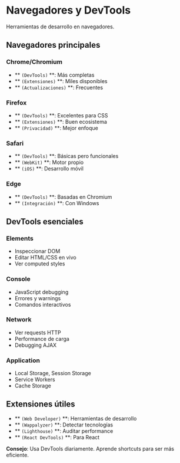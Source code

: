 # Navegadores y DevTools

Herramientas de desarrollo en navegadores.

## Navegadores principales

### Chrome/Chromium
- ** ``(DevTools)`` **: Más completas
- ** ``(Extensiones)`` **: Miles disponibles
- ** ``(Actualizaciones)`` **: Frecuentes

### Firefox
- ** ``(DevTools)`` **: Excelentes para CSS
- ** ``(Extensiones)`` **: Buen ecosistema
- ** ``(Privacidad)`` **: Mejor enfoque

### Safari
- ** ``(DevTools)`` **: Básicas pero funcionales
- ** ``(WebKit)`` **: Motor propio
- ** ``(iOS)`` **: Desarrollo móvil

### Edge
- ** ``(DevTools)`` **: Basadas en Chromium
- ** ``(Integración)`` **: Con Windows

## DevTools esenciales

### Elements
- Inspeccionar DOM
- Editar HTML/CSS en vivo
- Ver computed styles

### Console
- JavaScript debugging
- Errores y warnings
- Comandos interactivos

### Network
- Ver requests HTTP
- Performance de carga
- Debugging AJAX

### Application
- Local Storage, Session Storage
- Service Workers
- Cache Storage

## Extensiones útiles

- ** ``(Web Developer)`` **: Herramientas de desarrollo
- ** ``(Wappalyzer)`` **: Detectar tecnologías
- ** ``(Lighthouse)`` **: Auditar performance
- ** ``(React DevTools)`` **: Para React

**Consejo**: Usa DevTools diariamente. Aprende shortcuts para ser más eficiente.